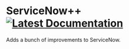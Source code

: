 # ServiceNow++ [![Latest Documentation](https://doxdox.org/images/badge-flat.svg)](https://doxdox.org/adcar/ServiceNowPlusPlus)
Adds a bunch of improvements to ServiceNow.
